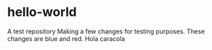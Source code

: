 # hello-world
A test repository
Making a few changes for testing purposes.
These changes are blue and red.
Hola caracola
